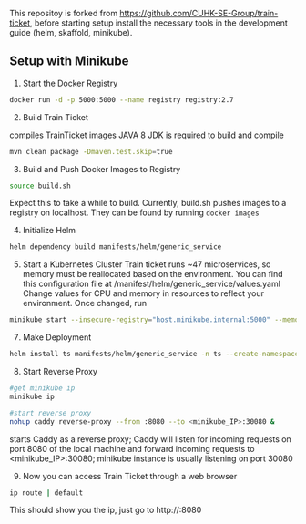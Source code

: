 This repositoy is forked from https://github.com/CUHK-SE-Group/train-ticket, before starting setup install the necessary tools in the development guide (helm, skaffold, minikube).

## Setup with Minikube

1. Start the Docker Registry

```bash
docker run -d -p 5000:5000 --name registry registry:2.7
```

2. Build Train Ticket

compiles TrainTicket images 
JAVA 8 JDK is required to build and compile
```bash
mvn clean package -Dmaven.test.skip=true
```

3. Build and Push Docker Images to Registry
```bash
source build.sh
```
Expect this to take a while to build. Currently, build.sh pushes images to a registry on localhost. They can be found by running ```docker images```

4. Initialize Helm
```bash
helm dependency build manifests/helm/generic_service
```

5. Start a Kubernetes Cluster
Train ticket runs ~47 microservices, so memory must be reallocated based on the environment. You can find this configuration file at /manifest/helm/generic_service/values.yaml
Change values for CPU and memory in resources to reflect your environment. 
Once changed, run
```bash
minikube start --insecure-registry="host.minikube.internal:5000" --memory <memory in mb> --cpus <#cpus>
```

7. Make Deployment
```bash
helm install ts manifests/helm/generic_service -n ts --create-namespace --set global.monitoring=opentelemtry --set skywalking.enabled=false --set global.image.tag=latest --set global.image.repository=host.minikube.internal:5000
```

8. Start Reverse Proxy
```bash
#get minikube ip
minikube ip

#start reverse proxy
nohup caddy reverse-proxy --from :8080 --to <minikube_IP>:30080 &
```
starts Caddy as a reverse proxy; Caddy will listen for incoming requests on port 8080 of the local machine
and forward incoming requests to <minikube_IP>:30080; minikube instance is usually listening on port 30080

9. Now you can access Train Ticket through a web browser
```bash
ip route | default
```
This should show you the ip, just go to http://<iproute>:8080